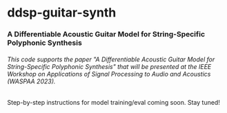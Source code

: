 # ddsp-guitar-synth

### A Differentiable Acoustic Guitar Model for String-Specific Polyphonic Synthesis

###### This code supports the paper "A Differentiable Acoustic Guitar Model for String-Specific Polyphonic Synthesis" that will be presented at the IEEE Workshop on Applications of Signal Processing to Audio and Acoustics (WASPAA 2023).

Step-by-step instructions for model training/eval coming soon. Stay tuned!